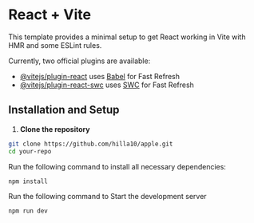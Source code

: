 # React + Vite

This template provides a minimal setup to get React working in Vite with HMR and some ESLint rules.

Currently, two official plugins are available:

- [@vitejs/plugin-react](https://github.com/vitejs/vite-plugin-react/blob/main/packages/plugin-react/README.md) uses [Babel](https://babeljs.io/) for Fast Refresh
- [@vitejs/plugin-react-swc](https://github.com/vitejs/vite-plugin-react-swc) uses [SWC](https://swc.rs/) for Fast Refresh

## Installation and Setup

  1. **Clone the repository**
  ```sh
  git clone https://github.com/hilla10/apple.git
  cd your-repo
  ```
  
  Run the following command to install all necessary dependencies:
  
  ```sh
  npm install
  
  ```
  
  Run the following command to Start the development server
  
  ```sh
  npm run dev
  ```
